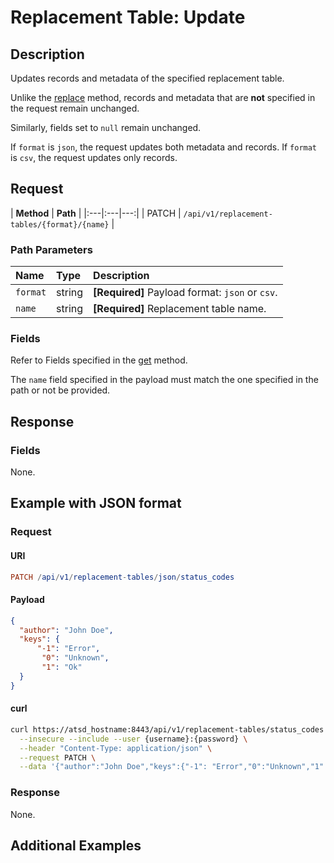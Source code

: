 # Replacement Table: Update

## Description

Updates records and metadata of the specified replacement table.

Unlike the [replace](create-or-replace.md) method, records and metadata that are **not** specified in the request remain unchanged.

Similarly, fields set to `null` remain unchanged.

If `format` is `json`, the request updates both metadata and records. If `format` is `csv`, the request updates only records.

## Request

| **Method** | **Path** |
|:---|:---|---:|
| PATCH | `/api/v1/replacement-tables/{format}/{name}` |

### Path Parameters

|**Name**|**Type**|**Description**|
|:---|:---|:---|
| `format` |string| **[Required]** Payload format: `json` or `csv`. |
| `name` |string| **[Required]** Replacement table name. |

### Fields

Refer to Fields specified in the [get](get.md#fields) method.

The `name` field specified in the payload must match the one specified in the path or not be provided.

## Response

### Fields

None.

## Example with JSON format

### Request

#### URI

```elm
PATCH /api/v1/replacement-tables/json/status_codes
```

#### Payload

```json
{
  "author": "John Doe",
  "keys": {
      "-1": "Error",
       "0": "Unknown",
       "1": "Ok"
  }
}
```

#### curl

```bash
curl https://atsd_hostname:8443/api/v1/replacement-tables/status_codes \
  --insecure --include --user {username}:{password} \
  --header "Content-Type: application/json" \
  --request PATCH \
  --data '{"author":"John Doe","keys":{"-1": "Error","0":"Unknown","1":"OK"}}'
```

### Response

None.

## Additional Examples
